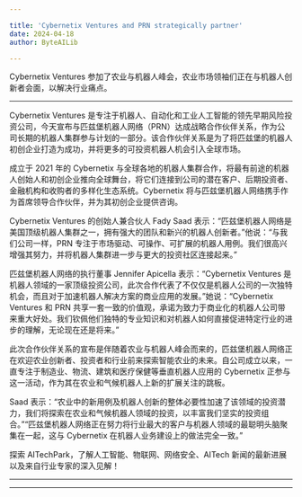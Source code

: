 ```yaml
---

title: 'Cybernetix Ventures and PRN strategically partner'
date: 2024-04-18
author: ByteAILib

---
```


Cybernetix Ventures 参加了农业与机器人峰会，农业市场领袖们正在与机器人创新者会面，以解决行业痛点。

---
 Cybernetix Ventures 是专注于机器人、自动化和工业人工智能的领先早期风险投资公司，今天宣布与匹兹堡机器人网络（PRN）达成战略合作伙伴关系，作为公司长期的机器人集群参与计划的一部分。该合作伙伴关系是为了将匹兹堡的机器人初创企业打造为成功，并将更多的可投资机器人机会引入全球市场。

成立于 2021 年的 Cybernetix 与全球各地的机器人集群合作，将最有前途的机器人创始人和初创企业推向全球舞台，将它们连接到公司的潜在客户、后期投资者、金融机构和收购者的多样化生态系统。Cybernetix 将与匹兹堡机器人网络携手作为首席领导合作伙伴，并为其初创企业提供咨询。

Cybernetix Ventures 的创始人兼合伙人 Fady Saad 表示：“匹兹堡机器人网络是美国顶级机器人集群之一，拥有强大的团队和新兴的机器人创新者。”他说：“与我们公司一样，PRN 专注于市场驱动、可操作、可扩展的机器人用例。我们很高兴增强其努力，并将机器人集群进一步与更大的投资社区连接起来。”

匹兹堡机器人网络的执行董事 Jennifer Apicella 表示：“Cybernetix Ventures 是机器人领域的一家顶级投资公司，此次合作代表了不仅仅是机器人公司的一次独特机会，而且对于加速机器人解决方案的商业应用的发展。”她说：“Cybernetix Ventures 和 PRN 共享一套一致的价值观，承诺为致力于商业化的机器人公司带来重大好处。我们钦佩他们独特的专业知识和对机器人如何直接促进特定行业的进步的理解，无论现在还是将来。”

此次合作伙伴关系的宣布是伴随着农业与机器人峰会而来的，匹兹堡机器人网络正在欢迎农业创新者、投资者和行业前来探索智能农业的未来。自公司成立以来，一直专注于制造业、物流、建筑和医疗保健等垂直机器人应用的 Cybernetix 正参与这一活动，作为其在农业和气候机器人上新的扩展关注的跳板。

Saad 表示：“农业中的新用例及机器人创新的整体必要性加速了该领域的投资潜力，我们将探索在农业和气候机器人领域的投资，以丰富我们坚实的投资组合。”“匹兹堡机器人网络正在努力将行业最大的客户与机器人领域的最聪明头脑聚集在一起，这与 Cybernetix 在机器人业务建设上的做法完全一致。”

探索 AITechPark，了解人工智能、物联网、网络安全、AITech 新闻的最新进展以及来自行业专家的深入见解！

---
---

